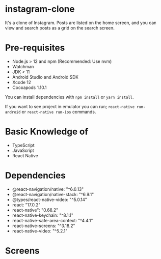 ﻿# instagram-clone

It's a clone of Instagram. Posts are listed on the home screen, and you can view and search posts as a grid on the search screen.

# Pre-requisites

- Node.js > 12 and npm (Recommended: Use nvm)
- Watchman
- JDK > 11
- Android Studio and Android SDK
- Xcode 12
- Cocoapods 1.10.1

You can install dependencies with `npm install` or `yarn install`.

If you want to see project in emulator you can run; `react-native run-android` or `react-native run-ios` commands.

# Basic Knowledge of

- TypeScript
- JavaScript
- React Native

# Dependencies

- @react-navigation/native: "^6.0.13"
- @react-navigation/native-stack: "^6.9.1"
- @types/react-native-video: "^5.0.14"
- react: "17.0.2"
- react-native": "0.68.2"
- react-native-keychain: "^8.1.1"
- react-native-safe-area-context: "^4.4.1"
- react-native-screens: "^3.18.2"
- react-native-video: "^5.2.1"

# Screens

<p align="left">  
</p>
